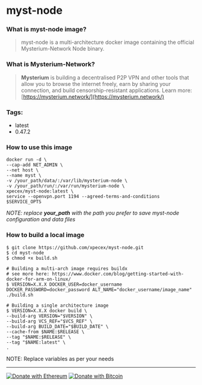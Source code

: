 # myst-node

### What is myst-node image?

> myst-node is a multi-architecture docker image containing the official Mysterium-Network Node binary.

### What is Mysterium-Network?

> **Mysterium** is building a decentralised P2P VPN and other tools that allow you to browse the internet freely, earn by sharing your connection, and build censorship-resistant applications.
> Learn more: [https://mysterium.network/](https://mysterium.network/)


### Tags:
 - latest
 - 0.47.2

### How to use this image

```shell
docker run -d \
--cap-add NET_ADMIN \
--net host \
--name myst \
-v /your_path/data/:/var/lib/mysterium-node \
-v /your_path/run/:/var/run/mysterium-node \
xpecex/myst-node:latest \
service --openvpn.port 1194 --agreed-terms-and-conditions $SERVICE_OPTS
````
*NOTE: replace **your_path** with the path you prefer to save myst-node configuration and data files*

### How to build a local image

```shell
$ git clone https://github.com/xpecex/myst-node.git
$ cd myst-node
$ chmod +x build.sh

# Building a multi-arch image requires buildx 
# see more here: https://www.docker.com/blog/getting-started-with-docker-for-arm-on-linux/
$ VERSION=X.X.X DOCKER_USER=docker_username DOCKER_PASSWORD=docker_password ALT_NAME="docker_username/image_name" ./build.sh

# Building a single architecture image
$ VERSION=X.X.X docker build \
--build-arg VERSION="$VERSION" \
--build-arg VCS_REF="$VCS_REF" \
--build-arg BUILD_DATE="$BUILD_DATE" \
--cache-from $NAME:$RELEASE \
--tag "$NAME:$RELEASE" \
--tag "$NAME:latest" \
.
````

NOTE: Replace variables as per your needs

-------------
[![Donate with Ethereum](https://en.cryptobadges.io/badge/small/0xE32cACcB768a3E65e83B3AF39ca31f446C06432D)](https://en.cryptobadges.io/donate/0xE32cACcB768a3E65e83B3AF39ca31f446C06432D)
[![Donate with Bitcoin](https://en.cryptobadges.io/badge/small/1E7HYMUCf3DD7kcpkyY38tzUzT2F8w1Rg7)](https://en.cryptobadges.io/donate/1E7HYMUCf3DD7kcpkyY38tzUzT2F8w1Rg7)
